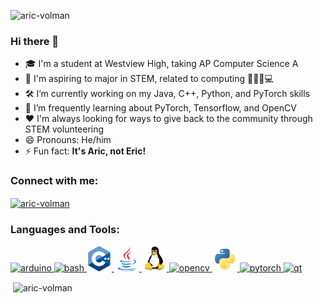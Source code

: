 <p align="left"> <img src="https://komarev.com/ghpvc/?username=aric-volman&label=Profile%20views&color=0e75b6&style=flat" alt="aric-volman" /> </p>

### Hi there 👋

- 🎓 I'm a student at Westview High, taking AP Computer Science A
- 🔭 I'm aspiring to major in STEM, related to computing 👨🏻‍💻💻
- 🛠️ I’m currently working on my Java, C++, Python, and PyTorch skills
- 🌱 I’m frequently learning about PyTorch, Tensorflow, and OpenCV
- ❤️ I'm always looking for ways to give back to the community through STEM volunteering
- 😄 Pronouns: He/him
- ⚡ Fun fact: **It's Aric, not Eric!**

<h3 align="left">Connect with me:</h3>
<p align="left">
<a href="https://linkedin.com/in/aric-volman" target="blank"><img align="center" src="https://raw.githubusercontent.com/rahuldkjain/github-profile-readme-generator/master/src/images/icons/Social/linked-in-alt.svg" alt="aric-volman" height="30" width="40" /></a>
</p>

<h3 align="left">Languages and Tools:</h3>
<p align="left"> <a href="https://www.arduino.cc/" target="_blank" rel="noreferrer"> <img src="https://cdn.worldvectorlogo.com/logos/arduino-1.svg" alt="arduino" width="40" height="40"/> </a> <a href="https://www.gnu.org/software/bash/" target="_blank" rel="noreferrer"> <img src="https://bashlogo.com/img/symbol/svg/full_colored_light.svg" alt="bash" width="40" height="40"/> </a> <a href="https://www.w3schools.com/cpp/" target="_blank" rel="noreferrer"> <img src="https://raw.githubusercontent.com/devicons/devicon/master/icons/cplusplus/cplusplus-original.svg" alt="cplusplus" width="40" height="40"/> </a> <a href="https://www.java.com" target="_blank" rel="noreferrer"> <img src="https://raw.githubusercontent.com/devicons/devicon/master/icons/java/java-original.svg" alt="java" width="40" height="40"/> </a> <a href="https://www.linux.org/" target="_blank" rel="noreferrer"> <img src="https://raw.githubusercontent.com/devicons/devicon/master/icons/linux/linux-original.svg" alt="linux" width="40" height="40"/> </a> <a href="https://opencv.org/" target="_blank" rel="noreferrer"> <img src="https://www.vectorlogo.zone/logos/opencv/opencv-icon.svg" alt="opencv" width="40" height="40"/> </a> <a href="https://www.python.org" target="_blank" rel="noreferrer"> <img src="https://raw.githubusercontent.com/devicons/devicon/master/icons/python/python-original.svg" alt="python" width="40" height="40"/> </a> <a href="https://pytorch.org/" target="_blank" rel="noreferrer"> <img src="https://www.vectorlogo.zone/logos/pytorch/pytorch-icon.svg" alt="pytorch" width="40" height="40"/> </a> <a href="https://www.qt.io/" target="_blank" rel="noreferrer"> <img src="https://upload.wikimedia.org/wikipedia/commons/0/0b/Qt_logo_2016.svg" alt="qt" width="40" height="40"/> </a> </p>

<p>&nbsp;<img align="center" src="https://github-readme-stats.vercel.app/api?username=aric-volman&show_icons=true&locale=en" alt="aric-volman" /></p>
<!--
**aric-volman/aric-volman** is a ✨ _special_ ✨ repository because its `README.md` (this file) appears on your GitHub profile.-->
